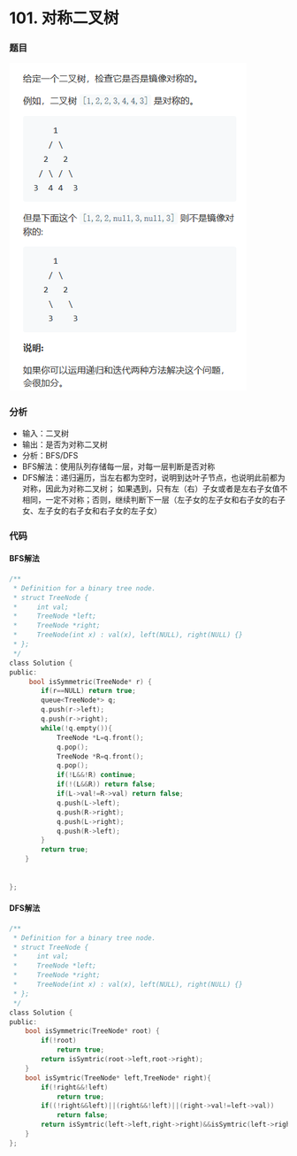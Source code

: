 # 101. 对称二叉树

### 题目

![](../.gitbook/assets/tu-pian%20%286%29.png)





### 分析

* 输入：二叉树
* 输出：是否为对称二叉树
* 分析：BFS/DFS
* BFS解法：使用队列存储每一层，对每一层判断是否对称
* DFS解法：递归遍历，当左右都为空时，说明到达叶子节点，也说明此前都为对称，因此为对称二叉树；  如果遇到，只有左（右）子女或者是左右子女值不相同，一定不对称；否则，继续判断下一层（左子女的左子女和右子女的右子女、左子女的右子女和右子女的左子女）

    

### 代码

#### BFS解法

```c
/**
 * Definition for a binary tree node.
 * struct TreeNode {
 *     int val;
 *     TreeNode *left;
 *     TreeNode *right;
 *     TreeNode(int x) : val(x), left(NULL), right(NULL) {}
 * };
 */
class Solution {
public:
     bool isSymmetric(TreeNode* r) {
        if(r==NULL) return true;
        queue<TreeNode*> q;
        q.push(r->left);
        q.push(r->right);
        while(!q.empty()){
            TreeNode *L=q.front();
            q.pop();
            TreeNode *R=q.front();
            q.pop();
            if(!L&&!R) continue;
            if(!(L&&R)) return false;
            if(L->val!=R->val) return false;
            q.push(L->left);
            q.push(R->right);
            q.push(L->right);
            q.push(R->left);
        }
        return true;
    }

    
};
```



#### DFS解法

```c
/**
 * Definition for a binary tree node.
 * struct TreeNode {
 *     int val;
 *     TreeNode *left;
 *     TreeNode *right;
 *     TreeNode(int x) : val(x), left(NULL), right(NULL) {}
 * };
 */
class Solution {
public:
    bool isSymmetric(TreeNode* root) {  
        if(!root)
            return true;
        return isSymtric(root->left,root->right);
    }
    bool isSymtric(TreeNode* left,TreeNode* right){
        if(!right&&!left)
            return true;
        if((!right&&left)||(right&&!left)||(right->val!=left->val))
            return false;
        return isSymtric(left->left,right->right)&&isSymtric(left->right,right->left);
    }
};
```


